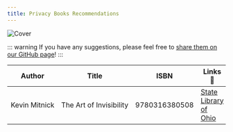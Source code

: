 ```yaml
---
title: Privacy Books Recommendations
---
```


![Cover](/assets/covers/books.png)

::: warning
If you have any suggestions, please feel free to [share them on our GitHub page](https://github.com/yuuire/klear/issues/new?title=Books+recommendations&body=**Author**:+[insert+name+here]%0A**Title**:+[insert+title+here]%0A**Link**:+[URL+to+amazon+or+other+site])!
:::

| Author | Title | ISBN | Links 🤫 |
| --- | --- | --- | --- |
| Kevin&nbsp;Mitnick | The&nbsp;Art&nbsp;of&nbsp;Invisibility | 9780316380508 | [State Library of Ohio](https://annas-archive.org/search?q=9780316380508)
